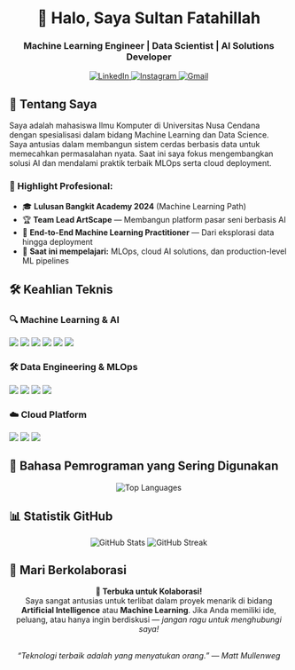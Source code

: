 <h1 align="center">👋 Halo, Saya Sultan Fatahillah</h1>

<h3 align="center">Machine Learning Engineer | Data Scientist | AI Solutions Developer</h3>

<p align="center">
  <a href="https://www.linkedin.com/in/nuruddin-sulthon-syah-fatahillah-rahmani-35765829b/" target="_blank">
    <img src="https://img.shields.io/badge/LinkedIn-0077B5?style=for-the-badge&logo=linkedin&logoColor=white" alt="LinkedIn">
  </a>
  <a href="https://instagram.com/sultanfatahillah_" target="_blank">
    <img src="https://img.shields.io/badge/Instagram-E4405F?style=for-the-badge&logo=instagram&logoColor=white" alt="Instagram">
  </a>
  <a href="mailto:adjikp76@gmail.com" target="_blank">
    <img src="https://img.shields.io/badge/Gmail-D14836?style=for-the-badge&logo=gmail&logoColor=white" alt="Gmail">
  </a>
</p>


## 🚀 Tentang Saya

Saya adalah mahasiswa Ilmu Komputer di Universitas Nusa Cendana dengan spesialisasi dalam bidang Machine Learning dan Data Science. Saya antusias dalam membangun sistem cerdas berbasis data untuk memecahkan permasalahan nyata. Saat ini saya fokus mengembangkan solusi AI dan mendalami praktik terbaik MLOps serta cloud deployment.

### 🎯 Highlight Profesional:
- 🎓 **Lulusan Bangkit Academy 2024** (Machine Learning Path)
- 🏆 **Team Lead ArtScape** — Membangun platform pasar seni berbasis AI
- 🤖 **End-to-End Machine Learning Practitioner** — Dari eksplorasi data hingga deployment
- 🌱 **Saat ini mempelajari:** MLOps, cloud AI solutions, dan production-level ML pipelines


## 🛠️ Keahlian Teknis

### 🔍 Machine Learning & AI
<p>
  <img src="https://img.shields.io/badge/Python-3776AB?style=for-the-badge&logo=python&logoColor=white" />
  <img src="https://img.shields.io/badge/TensorFlow-FF6F00?style=for-the-badge&logo=tensorflow&logoColor=white" />
  <img src="https://img.shields.io/badge/PyTorch-EE4C2C?style=for-the-badge&logo=pytorch&logoColor=white" />
  <img src="https://img.shields.io/badge/Keras-D00000?style=for-the-badge&logo=keras&logoColor=white" />
  <img src="https://img.shields.io/badge/Scikit_Learn-F7931E?style=for-the-badge&logo=scikit-learn&logoColor=white" />
  <img src="https://img.shields.io/badge/XGBoost-017CEE?style=for-the-badge&logo=xgboost&logoColor=white" />
</p>

### 🛠️ Data Engineering & MLOps
<p>
  <img src="https://img.shields.io/badge/Docker-2496ED?style=for-the-badge&logo=docker&logoColor=white" />
  <img src="https://img.shields.io/badge/MLflow-0194E2?style=for-the-badge&logo=mlflow&logoColor=white" />
  <img src="https://img.shields.io/badge/FastAPI-009688?style=for-the-badge&logo=fastapi&logoColor=white" />
  <img src="https://img.shields.io/badge/Airflow-017CEE?style=for-the-badge&logo=apache-airflow&logoColor=white" />
</p>

### ☁️ Cloud Platform
<p>
  <img src="https://img.shields.io/badge/GCP-4285F4?style=for-the-badge&logo=google-cloud&logoColor=white" />
  <img src="https://img.shields.io/badge/AWS-232F3E?style=for-the-badge&logo=amazon-aws&logoColor=white" />
  <img src="https://img.shields.io/badge/Heroku-430098?style=for-the-badge&logo=heroku&logoColor=white" />
</p>


## 🧠 Bahasa Pemrograman yang Sering Digunakan

<p align="center">
  <img src="https://github-readme-stats.vercel.app/api/top-langs/?username=f4tahitsYours&layout=compact&theme=radical" alt="Top Languages">
</p>


## 📊 Statistik GitHub

<p align="center">
  <img src="https://github-readme-stats.vercel.app/api?username=f4tahitsYours&show_icons=true&theme=radical" alt="GitHub Stats">
  <img src="https://github-readme-streak-stats.herokuapp.com/?user=f4tahitsYours&theme=radical" alt="GitHub Streak">
</p>


## 🤝 Mari Berkolaborasi

<div align="center">
  <strong>🚀 Terbuka untuk Kolaborasi!</strong><br>
  Saya sangat antusias untuk terlibat dalam proyek menarik di bidang <strong>Artificial Intelligence</strong> atau <strong>Machine Learning</strong>.  
  Jika Anda memiliki ide, peluang, atau hanya ingin berdiskusi — <em>jangan ragu untuk menghubungi saya!</em>
</div>

<br>

<p align="center">
  <em>“Teknologi terbaik adalah yang menyatukan orang.” — Matt Mullenweg</em>
</p>


